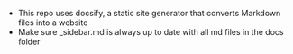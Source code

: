 - This repo uses docsify, a static site generator that converts Markdown files into a website
- Make sure _sidebar.md is always up to date with all md files in the docs folder